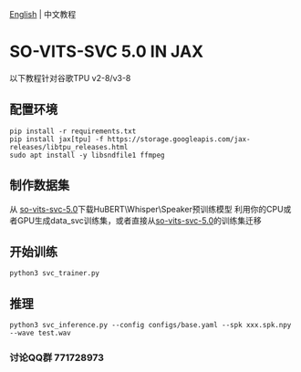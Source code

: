 [English](https://github.com/flyingblackshark/jax-so-vits-svc-5.0/blob/Main-5/README.md) | 中文教程
# SO-VITS-SVC 5.0 IN JAX
以下教程针对谷歌TPU v2-8/v3-8

## 配置环境
	pip install -r requirements.txt
	pip install jax[tpu] -f https://storage.googleapis.com/jax-releases/libtpu_releases.html
	sudo apt install -y libsndfile1 ffmpeg
## 制作数据集
从 [so-vits-svc-5.0](https://github.com/PlayVoice/so-vits-svc-5.0)下载HuBERT\Whisper\Speaker预训练模型
利用你的CPU或者GPU生成data_svc训练集，或者直接从[so-vits-svc-5.0](https://github.com/PlayVoice/so-vits-svc-5.0)的训练集迁移
## 开始训练
	python3 svc_trainer.py
## 推理
	python3 svc_inference.py --config configs/base.yaml --spk xxx.spk.npy --wave test.wav

### 讨论QQ群 771728973